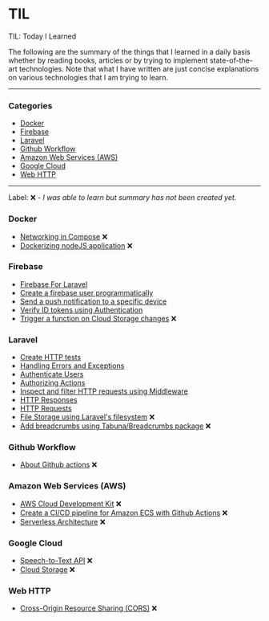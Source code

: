 # TIL
TIL: Today I Learned

The following are the summary of the things that I learned in a daily basis whether by reading books, articles or by trying to implement state-of-the-art technologies. Note that what I have written are just concise explanations on various technologies that I am trying to learn.

---------------------------------------------------------------------

### Categories
 - [Docker](#docker)
 - [Firebase](#firebase)
 - [Laravel](#laravel)
 - [Github Workflow](#github-workflow)
 - [Amazon Web Services (AWS)](#amazon-web-services-aws)
 - [Google Cloud](#google-cloud)
 - [Web HTTP](#web-http)

----------------------------------------------------------------------

Label: :x: - _I was able to learn but summary has not been created yet._

### Docker
 - [Networking in Compose](docker/networking-in-compose.md) :x:
 - [Dockerizing nodeJS application](docker/dockerizing-nodejs.md) :x:

### Firebase
 - [Firebase For Laravel](firebase/firebase-for-laravel.md)
 - [Create a firebase user programmatically](firebase/create-user.md)
 - [Send a push notification to a specific device](firebase/cloud-messaging.md)
 - [Verify ID tokens using Authentication](firebase/authentication.md)
 - [Trigger a function on Cloud Storage changes](firebase/cloud-storage-triggers.md) :x:

### Laravel
 - [Create HTTP tests](laravel/http-test.md)
 - [Handling Errors and Exceptions](laravel/error-handling.md)
 - [Authenticate Users](laravel/authentication.md)
 - [Authorizing Actions](laravel/authorization.md)
 - [Inspect and filter HTTP requests using Middleware](laravel/middleware.md)
 - [HTTP Responses](laravel/http-response.md)
 - [HTTP Requests](laravel/http-request.md)
 - [File Storage using Laravel's filesystem](laravel/file-storage.md) :x:
 - [Add breadcrumbs using Tabuna/Breadcrumbs package](laravel/tabuna-breadcrumbs.md) :x:

### Github Workflow
 - [About Github actions](github_workflow/github-actions.md) :x:

### Amazon Web Services (AWS)
 - [AWS Cloud Development Kit](aws/cdk.md) :x:
 - [Create a CI/CD pipeline for Amazon ECS with Github Actions](aws/ecs.md) :x:
 - [Serverless Architecture](aws/serverless.md) :x:

### Google Cloud
 - [Speech-to-Text API](google_cloud/speech-to-text.md) :x:
 - [Cloud Storage](google_cloud/cloud-storage.md) :x:

### Web HTTP
 - [Cross-Origin Resource Sharing (CORS)](web_http/cors.md) :x:
